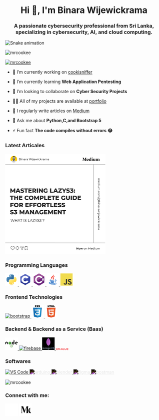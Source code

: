 <h1 align="center">Hi 👋, I'm Binara Wijewickrama</h1>
<h3 align="center">A passionate cybersecurity professional from Sri Lanka, specializing in cybersecurity, AI, and cloud
    computing.</h3>
    
<img src="[[https://raw.githubusercontent.com/maurodesouza/maurodesouza/output/snake.svg](https://raw.githubusercontent.com/platane/snk/output/github-contribution-grid-snake-dark.svg)](https://raw.githubusercontent.com/platane/snk/output/github-contribution-grid-snake-dark.svg)" alt="Snake animation" />

<p align="left"> <img src="https://komarev.com/ghpvc/?username=mrcookee&label=Profile%20views&color=0e75b6&style=flat"
        alt="mrcookee" /> </p>

<p align="left"> <a href="https://github.com/ryo-ma/github-profile-trophy"><img
            src="https://github-profile-trophy.vercel.app/?username=mrcookee" alt="mrcookee" /></a> </p>

- 🔭 I’m currently working on [cookisniffer](https://github.com/mrcookee/cookisniffer)

- 🌱 I’m currently learning **Web Application Pentesting**

- 👯 I’m looking to collaborate on **Cyber Security Projects**

- 👨‍💻 All of my projects are available at [portfolio](portfolio)

- 📝 I regularly write articles on [Medium](https://medium.com/@binarawijewickrama)

- 💬 Ask me about **Python,C,and Bootstrap 5**

- ⚡ Fun fact **The code compiles without errors 😂**

<h3 align="left">Latest Articales</h3>
<a href="https://medium.com/@binarawijewickrama/mastering-lazys3-the-complete-guide-for-effortless-s3-management-36280c904704" target="_blank" rel="noreferrer">
        <img src="assets/Mediumlazy3Post.png" height="320" width="320" frameborder="0" allowfullscreen="" title="Embedded post">
    </a>
<h3 align="left">Programming Languages</h3>
<p align="left">
    <a href="https://www.python.org" target="_blank" rel="noreferrer">
        <img src="https://raw.githubusercontent.com/devicons/devicon/master/icons/python/python-original.svg"
            alt="python" width="40" height="40" />
    </a>
    <a href="https://www.cprogramming.com/" target="_blank" rel="noreferrer">
        <img src="assets/c.png" alt="c" width="40"
            height="40" />
    </a>
    <a href="https://www.w3schools.com/cs/" target="_blank" rel="noreferrer">
        <img src="https://raw.githubusercontent.com/devicons/devicon/master/icons/csharp/csharp-original.svg"
            alt="csharp" width="40" height="40" />
    </a>
    <a href="https://www.java.com" target="_blank" rel="noreferrer">
        <img src="assets/java.gif" alt="java"
            width="40" height="40" />
    </a>
    <a href="https://developer.mozilla.org/en-US/docs/Web/JavaScript" target="_blank" rel="noreferrer">
        <img src="https://raw.githubusercontent.com/devicons/devicon/master/icons/javascript/javascript-original.svg"
            alt="javascript" width="40" height="40" />
    </a>
</p>

<h3 align="left">Frontend Technologies</h3>
<p align="left">
    <a href="https://getbootstrap.com" target="_blank" rel="noreferrer">
        <img src="https://getbootstrap.com/docs/5.3/assets/brand/bootstrap-logo-shadow.png" alt="bootstrap" width="40"
            height="40" />
    </a>
    <a href="https://www.w3schools.com/css/" target="_blank" rel="noreferrer">
        <img src="https://raw.githubusercontent.com/devicons/devicon/master/icons/css3/css3-original-wordmark.svg"
            alt="css3" width="40" height="40" />
    </a>
    <a href="https://www.w3.org/html/" target="_blank" rel="noreferrer">
        <img src="https://raw.githubusercontent.com/devicons/devicon/master/icons/html5/html5-original-wordmark.svg"
            alt="html5" width="40" height="40" />
    </a>
</p>

<h3 align="left">Backend & Backend as a Service (Baas)</h3>
<p align="left">
    <a href="https://nodejs.org" target="_blank" rel="noreferrer">
        <img src="https://raw.githubusercontent.com/devicons/devicon/master/icons/nodejs/nodejs-original-wordmark.svg"
            alt="nodejs" width="40" height="40" />
    </a>
    <a href="https://firebase.google.com/" target="_blank" rel="noreferrer">
        <img src="https://www.vectorlogo.zone/logos/firebase/firebase-icon.svg" alt="firebase" width="40" height="40" />
    </a>
    <a href="https://www.mongodb.com/" target="_blank" rel="noreferrer">
        <img src="https://raw.githubusercontent.com/devicons/devicon/master/icons/mongodb/mongodb-original-wordmark.svg"
            alt="mongodb" width="40" height="40" style="filter: invert(1) brightness(100%);" />
    </a>
    </a> <a href="https://www.oracle.com/" target="_blank" rel="noreferrer"> <img
            src="assets/oracle.png"
            alt="oracle" width="40" height="6" /> </a>
</p>

<h3 align="left">Softwares</h3>
<p align="left">
    <a href="https://code.visualstudio.com" target="_blank" rel="noreferrer">
        <img src="https://code.visualstudio.com/assets/images/code-stable.png" alt="VS Code" width="40" height="40" />
    </a>
    <a href="https://www.arduino.cc/" target="_blank" rel="noreferrer">
        <img src="https://cdn.worldvectorlogo.com/logos/arduino-1.svg" alt="arduino" width="40" height="40"
            style="filter: invert(1) brightness(100%);" />
    </a>
    <a href="https://www.blender.org/" target="_blank" rel="noreferrer">
        <img src="https://download.blender.org/branding/community/blender_community_badge_white.svg" alt="blender"
            width="40" height="40" style="filter: invert(1) brightness(100%);" />
    </a>
    <a href="https://www.figma.com/" target="_blank" rel="noreferrer">
        <img src="https://www.vectorlogo.zone/logos/figma/figma-icon.svg" alt="figma" width="40" height="40"
            style="filter: invert(1) brightness(100%);" />
    </a>
    <a href="https://postman.com" target="_blank" rel="noreferrer">
        <img src="https://www.vectorlogo.zone/logos/getpostman/getpostman-icon.svg" alt="postman" width="40" height="40"
            style="filter: invert(1) brightness(100%);" />
    </a>
</p>

<p><img align="center"
        src="https://github-readme-stats.vercel.app/api/top-langs?username=mrcookee&show_icons=true&locale=en&layout=compact"
        alt="mrcookee" /></p>


<h3 align="left">Connect with me:</h3>
<p align="left">
    <a href="https://linkedin.com/in/binara-wijewickrama" target="blank"><img align="center"
            src="assets/linkdin.png"
            alt="binara-wijewickrama" height="40" width="40" /></a>
    <a href="https://medium.com/@binarawijewickrama" target="blank"><img align="center"
            src="assets/Mediumlogo.png"
            alt="@binarawijewickrama" height="40" width="40" /></a>
</p>
